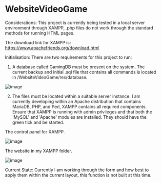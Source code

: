 # WebsiteVideoGame
 
Considerations:
This project is currently being tested in a local server environment through XAMPP, .php files do not work through the standard methods for running HTML pages.

The download link for XAMPP is: https://www.apachefriends.org/download.html

Initialisation:
There are two requirements for this project to run:

1. A database called GamingDB must be present on the system.
  The current backup and initial .sql file that contains all commands is located in /WebsiteVideoGame/res/database. 
  
 ![image](https://user-images.githubusercontent.com/91763894/207542072-109a5dd4-cdca-4b5e-9412-279e69d6c6c5.png)

2. The files must be located within a suitable server instance.
  I am currently developing within an Apache distribution that contains MariaDB, PHP, and Perl, XAMPP contains all required components. Ensure that XAMPP is running with   admin privileges and that both the 'MySQL' and 'Apache' modules are installed. They should have the green tick and be started. 
  
  The control panel for XAMPP.
  
 ![image](https://user-images.githubusercontent.com/91763894/207542907-ce0bde46-9a35-4cc5-a833-e0ee2f55c55c.png)
 
  The website in my XAMPP folder.
  
 ![image](https://user-images.githubusercontent.com/91763894/207543254-91e2a6a6-f565-4215-9a42-a2ab50767d06.png)

Current State:
 Currently I am working through the form and how best to apply them within the current layout, this function is not built at this time.
